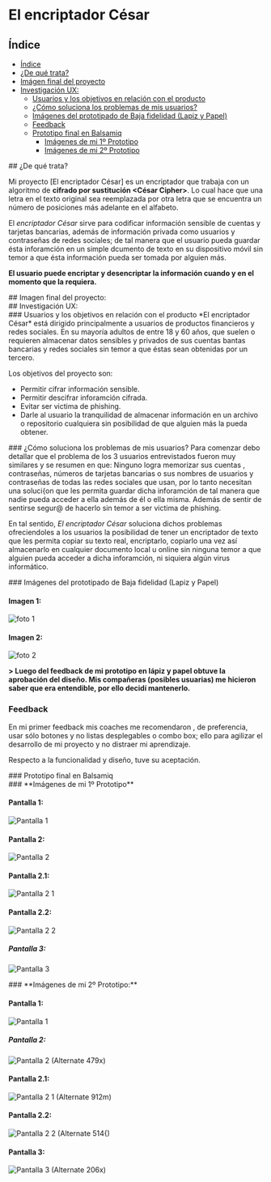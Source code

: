 # El encriptador César

## Índice

- [Índice](#índice)
- [¿De qué trata?](#id1)
- [Imágen final del proyecto](#id2)
- [Investigación UX:](#id3)
  - [Usuarios y los objetivos en relación con el producto](#id4)
  - [¿Cómo soluciona los problemas de mis usuarios?](#id5)
  - [Imágenes del prototipado de Baja fidelidad (Lapiz y Papel)](#id6)
  - [Feedback](#Feedback)
  - [Prototipo final en Balsamiq](#id7)
    - [Imágenes de mi 1º Prototipo](#id8)
    - [Imágenes de mi 2º Prototipo](#id9)


<div id='id1'>
## ¿De qué trata?

Mi proyecto [El encriptador César] es un encriptador que trabaja con un algoritmo de **cifrado por sustitución <César Cipher>**. Lo cual hace que una letra en el texto original sea reemplazada por otra letra que se encuentra un número de posiciones más adelante en el alfabeto.

El *encriptador César* sirve para codificar información sensible de cuentas y tarjetas bancarias, además de información privada como usuarios y contraseñas de redes sociales; de tal manera que el usuario pueda guardar ésta inforamción en un simple dcumento de texto en su dispositivo móvil sin temor a que ésta información pueda ser tomada por alguien más.

**El usuario puede encriptar y desencriptar la información cuando y en el momento que la requiera.**



<div id='id2'/>
## Imagen final del proyecto:











<div id='id3'/>
## Investigación UX:

<div id='id4'/>
### Usuarios y los objetivos en relación con el producto
*El encriptador César* está dirigido principalmente a usuarios de productos financieros y redes sociales. En su mayoría adultos de entre 18 y 60 años, que suelen o requieren almacenar datos sensibles y privados de sus cuentas bantas bancarias y redes sociales sin temor a que éstas sean obtenidas por un tercero.

Los objetivos del proyecto son:
  * Permitir cifrar información sensible.
  * Permitir descifrar inforamción cifrada.
  * Evitar ser victima de phishing.
  * Darle al usuario la tranquilidad de almacenar información en un archivo o repositorio cualquiera sin posibilidad de que alguien más la pueda obtener.



<div id='id5'/>
### ¿Cómo soluciona los problemas de mis usuarios?
Para comenzar debo detallar que el problema de los 3 usuarios entrevistados fueron muy similares y se resumen en que: Ninguno logra memorizar sus cuentas , contraseñas, números de tarjetas bancarias o sus nombres de usuarios y contraseñas de todas las redes sociales que usan, por lo tanto necesitan una soluci{on que les permita guardar dicha inforamción de tal manera que nadie pueda acceder a ella además de él o ella misma. Además de sentir de sentirse segur@ de hacerlo sin temor a ser victima de phishing.

En tal sentido, *El encriptador César* soluciona dichos problemas ofreciendoles a los usuarios la posibilidad de tener un encriptador de texto que les permita copiar su texto real, encriptarlo, copiarlo una vez así almacenarlo en cualquier documento local u online sin ninguna temor a que alguien pueda acceder a dicha inforamción, ni siquiera algún virus informático.


<div id='id6' />
### Imágenes del prototipado de Baja fidelidad (Lapiz y Papel)

#### Imagen 1:
![foto 1](https://user-images.githubusercontent.com/51203238/58844067-2137ac80-863b-11e9-8c2b-b71c1e2187c1.jpeg)

#### Imagen 2:
![foto 2](https://user-images.githubusercontent.com/51203238/58844094-42000200-863b-11e9-8b07-c38ae773102f.jpeg)

**> Luego del feedback de mi prototipo en lápiz y papel obtuve la aprobación del diseño. Mis compañeras (posibles usuarias) me hicieron saber que era entendible, por ello decidí mantenerlo.**



### Feedback
En mi primer feedback mis coaches me recomendaron , de preferencia, usar sólo botones y no listas desplegables o combo box; ello para agilizar el desarrollo de mi proyecto y no distraer mi aprendizaje.

Respecto a la funcionalidad y diseño, tuve su aceptación.


<div id='id7' />
### Prototipo final en Balsamiq

<div id='id8'>
### **Imágenes de mi 1º Prototipo**

#### Pantalla 1:
![Pantalla 1](https://user-images.githubusercontent.com/51203238/58842676-f8acb400-8634-11e9-9469-e732228068ca.png)


#### Pantalla 2:
![Pantalla 2](https://user-images.githubusercontent.com/51203238/58842728-2abe1600-8635-11e9-9849-6818b718adf2.png)


#### Pantalla 2.1:
![Pantalla 2 1](https://user-images.githubusercontent.com/51203238/58842752-42959a00-8635-11e9-973e-4c8dadff8071.png)


#### Pantalla 2.2:
![Pantalla 2 2](https://user-images.githubusercontent.com/51203238/58842773-53461000-8635-11e9-8016-98bd74d1bf5c.png)


##### Pantalla 3:
![Pantalla 3](https://user-images.githubusercontent.com/51203238/58842792-60fb9580-8635-11e9-9658-3ce0ee53df86.png)

<div id='id9' />
### **Imágenes de mi 2º Prototipo:**

#### Pantalla 1:
![Pantalla 1](https://user-images.githubusercontent.com/51203238/58842676-f8acb400-8634-11e9-9469-e732228068ca.png)


##### Pantalla 2:
![Pantalla 2 (Alternate 479x)](https://user-images.githubusercontent.com/51203238/58842956-1595b700-8636-11e9-983c-1c9d2b197407.png)


#### Pantalla 2.1:
![Pantalla 2 1 (Alternate 912m)](https://user-images.githubusercontent.com/51203238/58843013-5392db00-8636-11e9-9b6c-233a53226b30.png)


#### Pantalla 2.2:
![Pantalla 2 2 (Alternate 514{)](https://user-images.githubusercontent.com/51203238/58843021-5ee60680-8636-11e9-88ee-4337d66d33d0.png)


#### Pantalla 3:
![Pantalla 3 (Alternate 206x)](https://user-images.githubusercontent.com/51203238/58843029-67d6d800-8636-11e9-85da-5fda06b48115.png)
